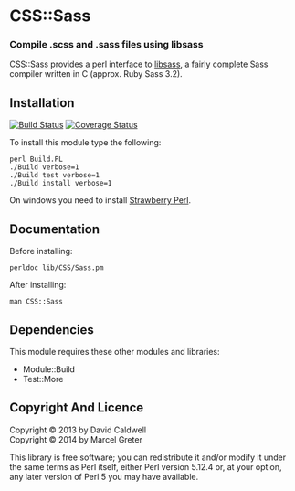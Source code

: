 CSS::Sass
=========

### Compile .scss and .sass files using libsass

CSS::Sass provides a perl interface to [libsass][1], a fairly complete
Sass compiler written in C (approx. Ruby Sass 3.2).

[1]: https://github.com/hcatlin/libsass

Installation
------------

[![Build Status](https://travis-ci.org/sass/perl-libsass.svg?branch=master)](https://travis-ci.org/sass/perl-libsass)
[![Coverage Status](https://img.shields.io/coveralls/sass/perl-libsass.svg)](https://coveralls.io/r/sass/perl-libsass?branch=master)

To install this module type the following:

    perl Build.PL
    ./Build verbose=1
    ./Build test verbose=1
    ./Build install verbose=1

On windows you need to install [Strawberry Perl](http://strawberryperl.com/).

Documentation
-------------

Before installing:

    perldoc lib/CSS/Sass.pm

After installing:

    man CSS::Sass

Dependencies
------------

This module requires these other modules and libraries:

  * Module::Build
  * Test::More

Copyright And Licence
---------------------

Copyright © 2013 by David Caldwell  
Copyright © 2014 by Marcel Greter

This library is free software; you can redistribute it and/or modify
it under the same terms as Perl itself, either Perl version 5.12.4 or,
at your option, any later version of Perl 5 you may have available.
